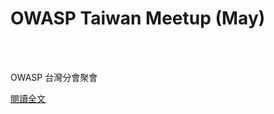 # OWASP Taiwan Meetup (May)

<!--more-->
<!--190-->
<br><br/>

OWASP 台灣分會聚會

[閱讀全文](https://www.meetup.com/Taipei-OWASP-Meetup-Group/events/277773931/)


